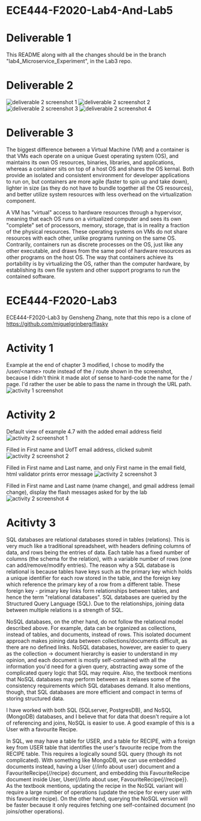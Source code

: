 # ECE444-F2020-Lab4-And-Lab5
# Deliverable 1
This README along with all the changes should be in the branch "lab4_Microservice_Experiment", in the Lab3 repo.
# Deliverable 2
![deliverable 2 screenshot 1](https://github.com/UTkzhang/ECE444-F2020-Lab3/blob/master/assignment_imgs/Snip20201005_43.png)
![deliverable 2 screenshot 2](https://github.com/UTkzhang/ECE444-F2020-Lab3/blob/master/assignment_imgs/Snip20201005_44.png)
![deliverable 2 screenshot 3](https://github.com/UTkzhang/ECE444-F2020-Lab3/blob/master/assignment_imgs/Snip20201005_45.png)
![deliverable 2 screenshot 4](https://github.com/UTkzhang/ECE444-F2020-Lab3/blob/master/assignment_imgs/Snip20201005_46.png)

# Deliverable 3
The biggest difference between a Virtual Machine (VM) and a container is that VMs each operate on a unique Guest operating system (OS), and maintains its own OS resources, binaries, libraries, and applications, whereas a container sits on top of a host OS and shares the OS kernal. Both provide an isolated and consistent environment for developer applications to run on, but containers are more agile (faster to spin up and take down), lighter in size (as they do not have to bundle together all the OS resources), and better utilize system resources with less overhead on the virtualization component. 

A VM has "virtual" access to hardware resources through a hypervisor, meaning that each OS runs on a virtualized computer and sees its own "complete" set of processors, memory, storage, that is in reality a fraction of the physical resources. These operating systems on VMs do not share resources with each other, unlike programs running on the same OS. Contrarily, containers run as discrete processes on the OS, just like any other executable, and draws from the same pool of hardware resources as other programs on the host OS. The way that containers achieve its portability is by virtualizing the OS, rather than the computer hardware, by establishing its own file system and other support programs to run the contained software.


# ECE444-F2020-Lab3
 ECE444-F2020-Lab3 by Gensheng Zhang, note that this repo is a clone of https://github.com/miguelgrinberg/flasky

# Activity 1
Example at the end of chapter 3 modified, I chose to modify the /user/\<name\> route instead of the / route shown in the screenshot, because I didn't think it made alot of sense to hard-code the name for the / page. I'd rather the user be able to pass the name in through the URL path.
![activity 1 screenshot](https://github.com/UTkzhang/ECE444-F2020-Lab3/blob/master/assignment_imgs/Snip20200928_33.png)

# Activity 2
Default view of example 4.7 with the added email address field
![activity 2 screenshot 1](https://github.com/UTkzhang/ECE444-F2020-Lab3/blob/master/assignment_imgs/Snip20200929_34.png)

Filled in First name and UofT email address, clicked submit
![activity 2 screenshot 2](https://github.com/UTkzhang/ECE444-F2020-Lab3/blob/master/assignment_imgs/Snip20200929_35.png)

Filled in First name and Last name, and only First name in the email field, html validator prints error message
![activity 2 screenshot 3](https://github.com/UTkzhang/ECE444-F2020-Lab3/blob/master/assignment_imgs/Snip20200929_37.png)

Filled in First name and Last name (name change), and gmail address (email change), display the flash messages asked for by the lab
![activity 2 screenshot 4](https://github.com/UTkzhang/ECE444-F2020-Lab3/blob/master/assignment_imgs/Snip20200929_38.png)

# Acitivty 3
SQL databases are relational databases stored in tables (relations). This is very much like a traditional spreadsheet, with headers defining columns of data, and rows being the entries of data. Each table has a fixed number of columns (the schema for the relation), with a variable number of rows (one can add/remove/modify entries). The reason why a SQL database is relational is because tables have keys such as the primary key which holds a unique identifier for each row stored in the table, and the foreign key which reference the primary key of a row from a different table. These foreign key - primary key links form relationships between tables, and hence the term "relational databases". SQL databases are queried by the Structured Query Language (SQL). Due to the relationships, joining data between multiple relations is a strength of SQL.
 
NoSQL databases, on the other hand, do not follow the relational model described above. For example, data can be organized as collections, instead of tables, and documents, instead of rows. This isolated document approach makes joining data between collections/documents difficult, as there are no defined links. NoSQL databases, however, are easier to query as the collection -> document hierarchy is easier to understand in my opinion, and each document is mostly self-contained with all the information you'd need for a given query, abstracting away some of the complicated query logic that SQL may require. Also, the textbook mentions that NoSQL databases may perform between as it relaxes some of the consistency requirements which SQL databases demand. It also mentions, though, that SQL databases are more efficient and compact in terms of storing structured data. 

I have worked with both SQL (SQLserver, PostgresDB), and NoSQL (MongoDB) databases, and I believe that for data that doesn't require a lot of referencing and joins, NoSQL is easier to use. A good example of this is a User with a favourite Recipe.

In SQL, we may have a table for USER, and a table for RECIPE, with a foreign key from USER table that identifies the user's favourite recipe from the RECIPE table. This requires a logically sound SQL query (though its not complicated). With something like MongoDB, we can use embedded documents instead, having a User {//info about user} document and a FavouriteRecipe{//recipe} document, and embedding this FavouriteRecipe document inside User, User{//info about user, FavouriteRecipe{//recipe}}. As the textbook mentions, updating the recipe in the NoSQL variant will require a large number of operations (update the recipe for every user with this favourite recipe). On the other hand, querying the NoSQL version will be faster because it only requires fetching one self-contained document (no joins/other operations). 

